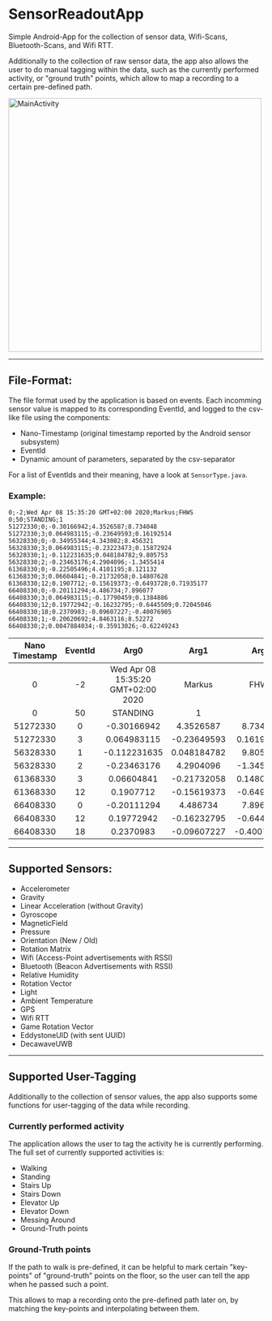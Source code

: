 # SensorReadoutApp
Simple Android-App for the collection of sensor data, Wifi-Scans, Bluetooth-Scans, and Wifi RTT.

Additionally to the collection of raw sensor data, the app also allows the user to do manual tagging within the data, such as the currently performed activity, or "ground truth" points, which allow to map a recording to a certain pre-defined path.

<img src="img/MainActivity.png" alt="MainActivity" height="500px"/>

---
## File-Format:
The file format used by the application is based on events.
Each incomming sensor value is mapped to its corresponding EventId, and logged to the csv-like file using the components:
- Nano-Timestamp (original timestamp reported by the Android sensor subsystem)
- EventId
- Dynamic amount of parameters, separated by the csv-separator

For a list of EventIds and their meaning, have a look at `SensorType.java`.

### Example:
```csv
0;-2;Wed Apr 08 15:35:20 GMT+02:00 2020;Markus;FHWS
0;50;STANDING;1
51272330;0;-0.30166942;4.3526587;8.734048
51272330;3;0.064983115;-0.23649593;0.16192514
56328330;0;-0.34955344;4.343082;8.456321
56328330;3;0.064983115;-0.23223473;0.15872924
56328330;1;-0.112231635;0.048184782;9.805753
56328330;2;-0.23463176;4.2904096;-1.3455414
61368330;0;-0.22505496;4.4101195;8.121132
61368330;3;0.06604841;-0.21732058;0.14807628
61368330;12;0.1907712;-0.15619373;-0.6493728;0.71935177
66408330;0;-0.20111294;4.486734;7.896077
66408330;3;0.064983115;-0.17790459;0.1384886
66408330;12;0.19772942;-0.16232795;-0.6445509;0.72045046
66408330;18;0.2370983;-0.09607227;-0.40076905
66408330;1;-0.20620692;4.8463116;8.52272
66408330;2;0.0047884034;-0.35913026;-0.62249243
```

| Nano Timestamp | EventId | Arg0 | Arg1 | Arg2 | Arg3 | ... |
|:--------------:|:-------:|:----------------------------------:|:-----------:|:-----------:|:----------:|-----|
| 0 | -2 | Wed Apr 08 15:35:20 GMT+02:00 2020 | Markus | FHWS |  |  |
| 0 | 50 | STANDING | 1 |  |  |  |
| 51272330 | 0 | -0.30166942 | 4.3526587 | 8.734048 |  |  |
| 51272330 | 3 | 0.064983115 | -0.23649593 | 0.16192514 |  |  |
| 56328330 | 1 | -0.112231635 | 0.048184782 | 9.805753 |  |  |
| 56328330 | 2 | -0.23463176 | 4.2904096 | -1.3455414 |  |  |
| 61368330 | 3 | 0.06604841 | -0.21732058 | 0.14807628 |  |  |
| 61368330 | 12 | 0.1907712 | -0.15619373 | -0.6493728 | 0.71935177 |  |
| 66408330 | 0 | -0.20111294 | 4.486734 | 7.896077 |  |  |
| 66408330 | 12 | 0.19772942 | -0.16232795 | -0.6445509 | 0.72045046 |  |
| 66408330 | 18 | 0.2370983 | -0.09607227 | -0.40076905 |  |  |

---
## Supported Sensors:
- Accelerometer
- Gravity
- Linear Acceleration (without Gravity)
- Gyroscope
- MagneticField
- Pressure
- Orientation (New / Old)
- Rotation Matrix
- Wifi (Access-Point advertisements with RSSI)
- Bluetooth (Beacon Advertisements with RSSI)
- Relative Humidity
- Rotation Vector
- Light
- Ambient Temperature
- GPS
- Wifi RTT
- Game Rotation Vector
- EddystoneUID (with sent UUID)
- DecawaveUWB

---
## Supported User-Tagging
Additionally to the collection of sensor values, the app also supports some functions for user-tagging of the data while recording.

### Currently performed activity
The application allows the user to tag the activity he is currently performing.
The full set of currently supported activities is:
- Walking
- Standing
- Stairs Up
- Stairs Down
- Elevator Up
- Elevator Down
- Messing Around
- Ground-Truth points

### Ground-Truth points
If the path to walk is pre-defined, it can be helpful to mark certain "key-points" of "ground-truth" points on the floor, so the user can tell the app when he passed such a point.

This allows to map a recording onto the pre-defined path later on, by matching the key-points and interpolating between them.
